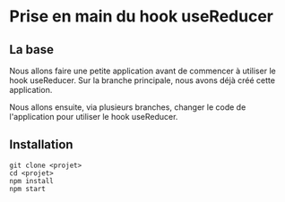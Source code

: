 # Prise en main du hook useReducer

## La base

Nous allons faire une petite application avant de commencer à utiliser le hook useReducer.
Sur la branche principale, nous avons déjà créé cette application.

Nous allons ensuite, via plusieurs branches, changer le code de l'application pour utiliser le hook useReducer.

## Installation

```shell
git clone <projet>
cd <projet>
npm install
npm start
```
